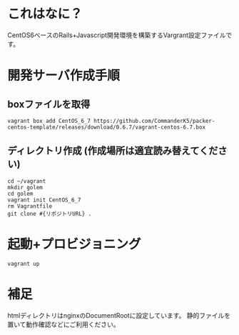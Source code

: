 # これはなに？
CentOS6ベースのRails+Javascript開発環境を構築するVargrant設定ファイルです。


# 開発サーバ作成手順

## boxファイルを取得

```
vagrant box add CentOS_6_7 https://github.com/CommanderK5/packer-centos-template/releases/download/0.6.7/vagrant-centos-6.7.box
```

## ディレクトリ作成 (作成場所は適宜読み替えてください)

```
cd ~/vagrant
mkdir golem
cd golem
vagrant init CentOS_6_7
rm Vagrantfile
git clone #{リポジトリURL} .
```


# 起動+プロビジョニング

```
vagrant up
```


# 補足
htmlディレクトリはnginxのDocumentRootに設定しています。
静的ファイルを置いて動作確認などにご利用ください。

